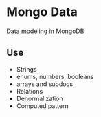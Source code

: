 # Mongo Data
Data modeling in MongoDB

## Use
- Strings
- enums, numbers, booleans
- arrays and subdocs
- Relations
- Denormalization
- Computed pattern

